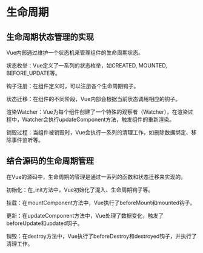 # 生命周期

## 生命周期状态管理的实现

Vue内部通过维护一个状态机来管理组件的生命周期状态。

状态枚举：Vue定义了一系列的状态枚举，如CREATED, MOUNTED, BEFORE_UPDATE等。

钩子注册：在组件定义时，可以注册各个生命周期钩子。

状态迁移：在组件的不同阶段，Vue内部会根据当前状态调用相应的钩子。

渲染Watcher：Vue为每个组件创建了一个特殊的观察者（Watcher），在渲染过程中，Watcher会执行updateComponent方法，触发组件的重新渲染。

销毁过程：当组件被销毁时，Vue会执行一系列的清理工作，如删除数据绑定、移除事件监听等。

## 结合源码的生命周期管理

在Vue的源码中，生命周期的管理是通过一系列的函数和状态迁移来实现的。

初始化：在_init方法中，Vue初始化了混入、生命周期钩子等。

挂载：在mountComponent方法中，Vue执行了beforeMount和mounted钩子。

更新：在updateComponent方法中，Vue处理了数据变化，触发了beforeUpdate和updated钩子。

销毁：在destroy方法中，Vue执行了beforeDestroy和destroyed钩子，并执行了清理工作。
